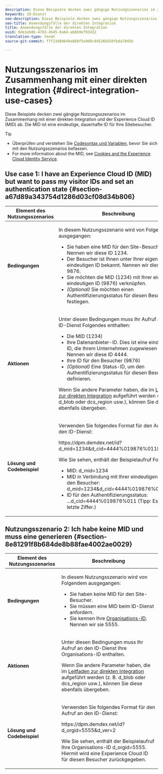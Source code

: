 ```yaml
---
description: Diese Beispiele decken zwei gängige Nutzungsszenarios im Zusammenhang mit einer direkten Integration und der Experience Cloud ID (MID) ab. Die MID ist eine eindeutige, dauerhafte ID für Ihre Sitebesucher.
keywords: ID-Dienst
seo-description: Diese Beispiele decken zwei gängige Nutzungsszenarios im Zusammenhang mit einer direkten Integration und der Experience Cloud ID (MID) ab. Die MID ist eine eindeutige, dauerhafte ID für Ihre Sitebesucher.
seo-title: Anwendungsfälle der direkten Integration
title: Anwendungsfälle der direkten Integration
uuid: 6de1eb8b-4783-4545-8a64-ab6b9ef93432
translation-type: tm+mt
source-git-commit: f7f23d89649a888f5e9d8c94526b550fbda7045b

---
```



# Nutzungsszenarios im Zusammenhang mit einer direkten Integration {#direct-integration-use-cases}

Diese Beispiele decken zwei gängige Nutzungsszenarios im Zusammenhang mit einer direkten Integration und der Experience Cloud ID (MID) ab. Die MID ist eine eindeutige, dauerhafte ID für Ihre Sitebesucher.

>[!TIP]
>
>* Überprüfen und verstehen Sie [Codesyntax und Variablen](../implementation-guides/direct-integration.md#concept-4cd3206a84bb4687af0b312ae09648b9), bevor Sie sich mit den Nutzungsszenarios befassen.
>* For more information about the MID, see [Cookies and the Experience Cloud Identity Service](../introduction/cookies.md).
>



## Use case 1: I have an Experience Cloud ID (MID) but want to pass my visitor IDs and set an authentication state {#section-a67d89a343754d1286d03cf08d34b806}

<table id="table_DA8840FCB51541109FE6DF20430E8924"> 
 <thead> 
  <tr> 
   <th colname="col1" class="entry"> Element des Nutzungsszenarios </th> 
   <th colname="col2" class="entry"> Beschreibung </th> 
  </tr> 
 </thead>
 <tbody> 
  <tr> 
   <td colname="col1"> <p> <b>Bedingungen</b> </p> </td> 
   <td colname="col2"> <p>In diesem Nutzungsszenario wird von Folgendem ausgegangen: </p> 
    <ul id="ul_F20231F83EE84889B78971A64E758757"> 
     <li id="li_20F3E96493724CD2BAF4B20AEE5CBF23">Sie haben eine MID für den Site-Besucher. Nennen wir diese ID 1234. </li> 
     <li id="li_A358C58CC58C4FCBB7250F5ED108AA71">Der Besucher ist Ihnen unter Ihrer eigenen eindeutigen ID bekannt. Nennen wir diese ID 9876. </li> 
     <li id="li_D93CE7182EBE4927A5C7A0BF414C03BC">Sie möchten die MID (1234) mit Ihrer eigenen eindeutigen ID (9876) verknüpfen. </li> 
     <li id="li_4611146E56624C2AB647733487A3F046"> <i>(Optional)</i> Sie möchten einen Authentifizierungsstatus für diesen Besucher festlegen. </li> 
    </ul> </td> 
  </tr> 
  <tr> 
   <td colname="col1"> <p> <b>Aktionen</b> </p> </td> 
   <td colname="col2"> <p>Unter diesen Bedingungen muss Ihr Aufruf an den ID-Dienst Folgendes enthalten: </p> 
    <ul id="ul_9ECB1A65266644E89E949C57D202D5A4"> 
     <li id="li_10A6F5A9C54D44A08F4F2E405E6019E2">Die MID (1234) </li> 
     <li id="li_4869572B40E54C54B88A2474DAC475A8">Ihre Datenanbieter-ID. Dies ist eine eindeutige ID, die Ihrem Unternehmen zugewiesen ist. Nennen wir diese ID 4444. </li> 
     <li id="li_05C8ED47488C4E289D84093127EC7B19">Ihre ID für den Besucher (9876) </li> 
     <li id="li_3D1556AD18C843828A362CC604A9F76B"> <i>(Optional)</i> Eine Status-ID, um den Authentifizierungsstatus für diesen Besucher zu definieren. </li> 
    </ul> <p>Wenn Sie andere Parameter haben, die im <a href="../implementation-guides/direct-integration.md#concept-4cd3206a84bb4687af0b312ae09648b9" format="dita" scope="local">Leitfaden zur direkten Integration</a> aufgeführt werden (z. B.<span class="codeph"> d_blob</span> oder <span class="codeph">dcs_region</span> usw.), können Sie diese ebenfalls übergeben. </p> </td> 
  </tr> 
  <tr> 
   <td colname="col1"> <p> <b>Lösung und Codebeispiel</b> </p> </td> 
   <td colname="col2"> <p>Verwenden Sie folgendes Format für den Aufruf an den ID-Dienst: </p> <p> <span class="codeph">https://dpm.demdex.net/id?d_mid=1234&amp;d_cid=4444%019876%011&amp;d_ver=2</span> </p> <p>Wie Sie sehen, enthält der Beispielaufruf Folgendes: </p> 
    <ul id="ul_0667FBFD8D3C46BDBD027F484691EC97"> 
     <li id="li_FAB1FAE703DB48D1A32EE72684028964">MID: <span class="codeph">d_mid=1234</span> </li> 
     <li id="li_C97B74FF444F4BB4B4A5CB1CBBE52249">MID in Verbindung mit Ihrer eindeutigen ID für den Besucher: <span class="codeph">d_mid=1234&amp;d_cid=4444%019876%011</span> </li> 
     <li id="li_D428DBF765234DD78DDF152C5EE8AB69">ID für den Authentifizierungsstatus: <span class="codeph">...d_cid=4444%019876%011</span> (Tipp: Es ist die letzte Ziffer.) </li> 
    </ul> </td> 
  </tr> 
 </tbody> 
</table>

## Nutzungsszenario 2: Ich habe keine MID und muss eine generieren {#section-8e81291f8b684de8b88fae4002ae0029}

<table id="table_666A92693F8A413096DF6A64770C1141"> 
 <thead> 
  <tr> 
   <th colname="col1" class="entry"> Element des Nutzungsszenarios </th> 
   <th colname="col2" class="entry"> Beschreibung </th> 
  </tr> 
 </thead>
 <tbody> 
  <tr> 
   <td colname="col1"> <p> <b>Bedingungen</b> </p> </td> 
   <td colname="col2"> <p>In diesem Nutzungsszenario wird von Folgendem ausgegangen: </p> 
    <ul id="ul_BF3BD821907B46A4B2EFA63146D35722"> 
     <li id="li_E658AE0671D14558B65FDD8992F25996">Sie haben keine MID für den Site-Besucher. </li> 
     <li id="li_28A48BB3F71C4E4297F95A2D3E10AD7B">Sie müssen eine MID beim ID-Dienst anfordern. </li> 
     <li id="li_E2C306B9308D41E5BFE2F23EF48F5A41">Sie kennen Ihre <a href="../reference/requirements.md#section-a02f537129a64ffbb690d5738d360c26" format="dita" scope="local">Organisations-ID</a>. Nennen wir sie 5555. </li> 
    </ul> </td> 
  </tr> 
  <tr> 
   <td colname="col1"> <p> <b>Aktionen</b> </p> </td> 
   <td colname="col2"> <p>Unter diesen Bedingungen muss Ihr Aufruf an den ID-Dienst Ihre Organisations-ID enthalten. </p> <p>Wenn Sie andere Parameter haben, die im <a href="../implementation-guides/direct-integration.md#concept-4cd3206a84bb4687af0b312ae09648b9" format="dita" scope="local">Leitfaden zur direkten Integration</a> aufgeführt werden (z. B.<span class="codeph"> d_blob</span> oder <span class="codeph">dcs_region</span> usw.), können Sie diese ebenfalls übergeben. </p> </td> 
  </tr> 
  <tr> 
   <td colname="col1"> <p> <b>Lösung und Codebeispiel</b> </p> </td> 
   <td colname="col2"> <p>Verwenden Sie folgendes Format für den Aufruf an den ID-Dienst: </p> <p> <span class="codeph">https://dpm.demdex.net/id?d_orgid=5555&amp;d_ver=2</span> </p> <p>Wie Sie sehen, enthält der Beispielaufruf Ihre Organisations-ID <span class="codeph">d_orgid=5555</span>. Hiermit wird eine <span class="keyword">Experience Cloud</span> ID für diesen Besucher zurückgegeben. </p> </td> 
  </tr> 
 </tbody> 
</table>

